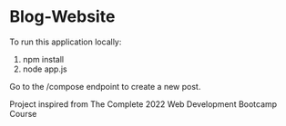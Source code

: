 # Blog-Website

To run this application locally:

1. npm install
2. node app.js

Go to the /compose endpoint to create a new post.

Project inspired from The Complete 2022 Web Development Bootcamp Course
